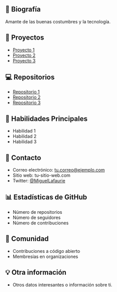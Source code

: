 ## 📝 Biografía
Amante de las buenas costumbres y la tecnología.

## 🚀 Proyectos
- [Proyecto 1](https://your-project-1-url.com)
- [Proyecto 2](https://your-project-2-url.com)
- [Proyecto 3](https://your-project-3-url.com)

## 💻 Repositorios
- [Repositorio 1](https://github.com/your_username/repository1)
- [Repositorio 2](https://github.com/your_username/repository2)
- [Repositorio 3](https://github.com/your_username/repository3)

## 🔧 Habilidades Principales
- Habilidad 1
- Habilidad 2
- Habilidad 3

## 💬 Contacto
- Correo electrónico: tu.correo@ejemplo.com
- Sitio web: tu-sitio-web.com
- Twitter: [@MiguelLafaurie](https://twitter.com/MiguelLafaurie)

## 📊 Estadísticas de GitHub
- Número de repositorios
- Número de seguidores
- Número de contribuciones

## 💬 Comunidad
- Contribuciones a código abierto
- Membresías en organizaciones

## 💡 Otra información
- Otros datos interesantes o información sobre ti.
